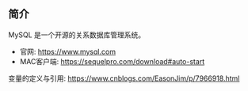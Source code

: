 ## 简介
MySQL 是一个开源的关系数据库管理系统。

- 官网: <https://www.mysql.com>
- MAC客户端: <https://sequelpro.com/download#auto-start>

变量的定义与引用: <https://www.cnblogs.com/EasonJim/p/7966918.html>
